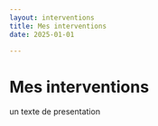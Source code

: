 ```yaml
---
layout: interventions
title: Mes interventions
date: 2025-01-01

---
```


# Mes interventions

un texte de presentation
